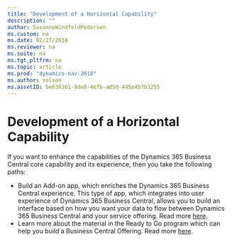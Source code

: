 ```yaml
---
title: "Development of a Horizontal Capability"
description: ""
author: SusanneWindfeldPedersen
ms.custom: na
ms.date: 02/27/2018
ms.reviewer: na
ms.suite: na
ms.tgt_pltfrm: na
ms.topic: article
ms.prod: "dynamics-nav-2018"
ms.author: solsen
ms.assetID: be636361-9de8-4efb-ad50-445e4b7b3255
---
```


# Development of a Horizontal Capability
If you want to enhance the capabilities of the Dynamics 365 Business Central core capability and its experience, then you take the following paths: 

- Build an Add-on app, which enriches the Dynamics 365 Business Central experience. This type of app, which integrates into user experience of Dynamics 365 Business Central, allows you to build an interface based on how you want your data to flow between Dynamics 365 Business Central and your service offering. Read more [here](). <!--  (2-ADDON) -->
- Learn more about the material in the Ready to Go program which can help you build a Business Central Offering. Read more [here](). <!--  (3-Ready2Go) -->